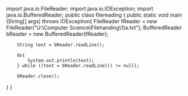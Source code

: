import java.io.FileReader;
import java.io.IOException;
import java.io.BufferedReader;
public class filereading
{
     public static void main (String[] args) throws IOException{
        FileReader fReader = new FileReader("U:\\Computer Science\\Filehanding\\1)a.txt");
        BufferedReader bReader = new BufferedReader(fReader);
        
        String text = bReader.readLine();
        
        do{ 
            System.out.println(text);
        } while ((text = bReader.readLine()) != null);
        
        bReader.close();
}
}
